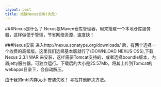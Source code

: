 ```yaml
---
layout: post
title: 搭建Nexus仓库(失败)
---
```

###Nexus是什么？
Nexus是Maven仓库管理器，用来搭建一个本地仓库服务器，这样做便于管理，节省网络资源，速度快！

###Nexus安装
进入http://nexus.sonatype.org/downloads/ 后，有两个选择一个收费的高级版，这里我们选择基本版就行了(DOWNLOAD NEXUS OSS),下载Nexus 2.3.1 WAR 来安装，这样需要Tomcat支持的，或者选择boundle版本，内置jetty服务器，可独立运行。下载后的大小是25.57Mb。将其上传到Tomcat的webapps目录下，会自动解压。

由于我的mbl内存太小 安装失败！ 寻找其他解决方法。